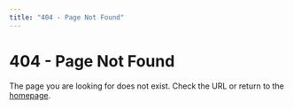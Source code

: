 ```yaml
---
title: "404 - Page Not Found"
---
```


# 404 - Page Not Found

The page you are looking for does not exist. Check the URL or return to the [homepage](/).